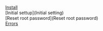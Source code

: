 [Install](Install)  
[Initial settup](Initial setting)  
[Reset root password](Reset root password)  
[Errors](Errors)